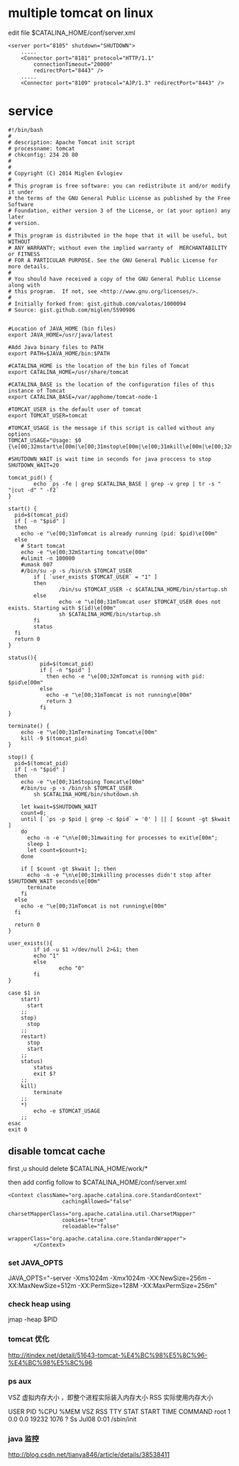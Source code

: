 # multiple tomcat on linux
edit file $CATALINA_HOME/conf/server.xml

```
<server port="8105" shutdown="SHUTDOWN">
    .....
    <Connector port="8181" protocol="HTTP/1.1"
        connectionTimeout="20000"
        redirectPort="8443" />
    .....
    <Connector port="8109" protocol="AJP/1.3" redirectPort="8443" />
```

# service

```
#!/bin/bash
#
# description: Apache Tomcat init script
# processname: tomcat  
# chkconfig: 234 20 80  
#
#
# Copyright (C) 2014 Miglen Evlogiev
#
# This program is free software: you can redistribute it and/or modify it under
# the terms of the GNU General Public License as published by the Free Software
# Foundation, either version 3 of the License, or (at your option) any later
# version.
#
# This program is distributed in the hope that it will be useful, but WITHOUT
# ANY WARRANTY; without even the implied warranty of  MERCHANTABILITY or FITNESS
# FOR A PARTICULAR PURPOSE. See the GNU General Public License for more details.
#
# You should have received a copy of the GNU General Public License along with
# this program.  If not, see <http://www.gnu.org/licenses/>.
#
# Initially forked from: gist.github.com/valotas/1000094
# Source: gist.github.com/miglen/5590986


#Location of JAVA_HOME (bin files)
export JAVA_HOME=/usr/java/latest

#Add Java binary files to PATH
export PATH=$JAVA_HOME/bin:$PATH

#CATALINA_HOME is the location of the bin files of Tomcat  
export CATALINA_HOME=/usr/share/tomcat  

#CATALINA_BASE is the location of the configuration files of this instance of Tomcat
export CATALINA_BASE=/var/apphome/tomcat-node-1

#TOMCAT_USER is the default user of tomcat
export TOMCAT_USER=tomcat

#TOMCAT_USAGE is the message if this script is called without any options
TOMCAT_USAGE="Usage: $0 {\e[00;32mstart\e[00m|\e[00;31mstop\e[00m|\e[00;31mkill\e[00m|\e[00;32mstatus\e[00m|\e[00;31mrestart\e[00m}"

#SHUTDOWN_WAIT is wait time in seconds for java proccess to stop
SHUTDOWN_WAIT=20

tomcat_pid() {
        echo `ps -fe | grep $CATALINA_BASE | grep -v grep | tr -s " "|cut -d" " -f2`
}

start() {
  pid=$(tomcat_pid)
  if [ -n "$pid" ]
  then
    echo -e "\e[00;31mTomcat is already running (pid: $pid)\e[00m"
  else
    # Start tomcat
    echo -e "\e[00;32mStarting tomcat\e[00m"
    #ulimit -n 100000
    #umask 007
    #/bin/su -p -s /bin/sh $TOMCAT_USER
        if [ `user_exists $TOMCAT_USER` = "1" ]
        then
                /bin/su $TOMCAT_USER -c $CATALINA_HOME/bin/startup.sh
        else
                echo -e "\e[00;31mTomcat user $TOMCAT_USER does not exists. Starting with $(id)\e[00m"
                sh $CATALINA_HOME/bin/startup.sh
        fi
        status
  fi
  return 0
}

status(){
          pid=$(tomcat_pid)
          if [ -n "$pid" ]
            then echo -e "\e[00;32mTomcat is running with pid: $pid\e[00m"
          else
            echo -e "\e[00;31mTomcat is not running\e[00m"
            return 3
          fi
}

terminate() {
	echo -e "\e[00;31mTerminating Tomcat\e[00m"
	kill -9 $(tomcat_pid)
}

stop() {
  pid=$(tomcat_pid)
  if [ -n "$pid" ]
  then
    echo -e "\e[00;31mStoping Tomcat\e[00m"
    #/bin/su -p -s /bin/sh $TOMCAT_USER
        sh $CATALINA_HOME/bin/shutdown.sh

    let kwait=$SHUTDOWN_WAIT
    count=0;
    until [ `ps -p $pid | grep -c $pid` = '0' ] || [ $count -gt $kwait ]
    do
      echo -n -e "\n\e[00;31mwaiting for processes to exit\e[00m";
      sleep 1
      let count=$count+1;
    done

    if [ $count -gt $kwait ]; then
      echo -n -e "\n\e[00;31mkilling processes didn't stop after $SHUTDOWN_WAIT seconds\e[00m"
      terminate
    fi
  else
    echo -e "\e[00;31mTomcat is not running\e[00m"
  fi

  return 0
}

user_exists(){
        if id -u $1 >/dev/null 2>&1; then
        echo "1"
        else
                echo "0"
        fi
}

case $1 in
	start)
	  start
	;;
	stop)  
	  stop
	;;
	restart)
	  stop
	  start
	;;
	status)
		status
		exit $?  
	;;
	kill)
		terminate
	;;		
	*)
		echo -e $TOMCAT_USAGE
	;;
esac    
exit 0
```
## disable tomcat cache

first ,u should delete $CATALINA_HOME/work/*

then add config follow to $CATALINA_HOME/conf/server.xml

```
<Context className="org.apache.catalina.core.StandardContext"
                 cachingAllowed="false"
                 charsetMapperClass="org.apache.catalina.util.CharsetMapper"
                 cookies="true"
                 reloadable="false"
                 wrapperClass="org.apache.catalina.core.StandardWrapper">
        </Context>
```


### set JAVA_OPTS

  JAVA_OPTS="-server -Xms1024m -Xmx1024m -XX:NewSize=256m -XX:MaxNewSize=512m -XX:PermSize=128M -XX:MaxPermSize=256m"

### check heap using

  jmap -heap $PID

### tomcat 优化

  http://itindex.net/detail/51643-tomcat-%E4%BC%98%E5%8C%96-%E4%BC%98%E5%8C%96

### ps aux

VSZ 虚拟内存大小 ，即整个进程实际装入内存大小
RSS 实际使用内存大小

USER       PID %CPU %MEM    VSZ   RSS TTY      STAT START   TIME COMMAND
root         1  0.0  0.0  19232  1076 ?        Ss   Jul08   0:01 /sbin/init

### java 监控

  http://blog.csdn.net/tianya846/article/details/38538411
